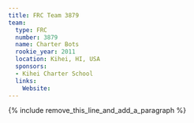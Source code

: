 ```yaml
---
title: FRC Team 3879
team:
  type: FRC
  number: 3879
  name: Charter Bots
  rookie_year: 2011
  location: Kihei, HI, USA
  sponsors:
  - Kihei Charter School
  links:
    Website:
---
```


{% include remove_this_line_and_add_a_paragraph %}